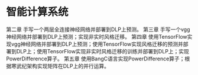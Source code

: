 # 智能计算系统
第二章 手写一个两层全连接神经网络并部署到DLP上预测。
第三章 手写一个vgg神经网络并部署到DLP上预测；实现非实时风格迁移。
第四章 使用TensorFlow实现vgg神经网络并部署到DLP上预测；使用TensorFlow实现风格迁移的预测并部署到DLP上；使用TensorFlow实现非实时风格迁移的训练并部署到DLP上；实现PowerDifference算子。
第五章 使用BangC语言实现PowerDifference算子；根据寒武纪架构实现矩阵在DLP上的并行运算。
